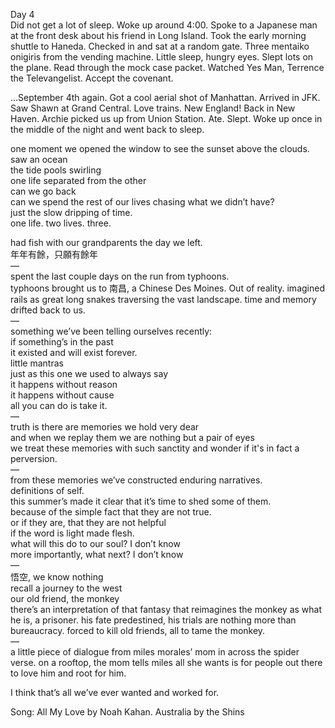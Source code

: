 Day 4  
Did not get a lot of sleep. Woke up around 4:00. Spoke to a Japanese man at the front desk about his friend in Long Island. Took the early morning shuttle to Haneda. Checked in and sat at a random gate. Three mentaiko onigiris from the vending machine. Little sleep, hungry eyes. Slept lots on the plane. Read through the mock case packet. Watched Yes Man, Terrence the Televangelist. Accept the covenant. 

…September 4th again. Got a cool aerial shot of Manhattan. Arrived in JFK. Saw Shawn at Grand Central. Love trains. New England\! Back in New Haven. Archie picked us up from Union Station. Ate. Slept. Woke up once in the middle of the night and went back to sleep.  

one moment we opened the window to see the sunset above the clouds.   
saw an ocean  
the tide pools swirling  
one life separated from the other  
can we go back  
can we spend the rest of our lives chasing what we didn’t have?   
just the slow dripping of time.   
one life. two lives. three.

had fish with our grandparents the day we left.   
年年有餘，只願有餘年  
—  
spent the last couple days on the run from typhoons.   
typhoons brought us to 南昌, a Chinese Des Moines. Out of reality. imagined rails as great long snakes traversing the vast landscape. time and memory drifted back to us.  
—  
something we’ve been telling ourselves recently:  
if something’s in the past  
it existed and will exist forever.  
little mantras  
just as this one we used to always say  
it happens without reason  
it happens without cause  
all you can do is take it.  
—  
truth is there are memories we hold very dear  
and when we replay them we are nothing but a pair of eyes  
we treat these memories with such sanctity and wonder if it's in fact a perversion.  
—  
from these memories we’ve constructed enduring narratives.  
definitions of self.  
this summer’s made it clear that it’s time to shed some of them.  
because of the simple fact that they are not true.   
or if they are, that they are not helpful  
if the word is light made flesh.  
what will this do to our soul? I don’t know   
more importantly, what next? I don’t know  
—  
悟空, we know nothing  
recall a journey to the west  
our old friend, the monkey  
there’s an interpretation of that fantasy that reimagines the monkey as what he is, a prisoner. his fate predestined, his trials are nothing more than bureaucracy. forced to kill old friends, all to tame the monkey.   
—  
a little piece of dialogue from miles morales’ mom in across the spider verse. on a rooftop, the mom tells miles all she wants is for people out there to love him and root for him. 

I think that’s all we’ve ever wanted and worked for.

Song: All My Love by Noah Kahan. Australia by the Shins
